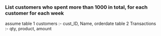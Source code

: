 ### List customers who spent more than 1000 in total, for each customer for each week

assume table 1 customers :-  cust_ID, Name, orderdate
       table 2 Transactions :- qty, product, amount